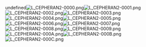 undefined![L_CEPHERAN2-0000.png](https://raw.githubusercontent.com/Klokinator/FE-Repo/main/Portrait%20Repository/FE09%20Mugs%20(Path%20of%20Radiance)/FE9%20Vanilla%20Mugs%20(Ingame%20Rips)/Sephiran/L_CEPHERAN2-0000.png "L_CEPHERAN2-0000.png")![L_CEPHERAN2-0001.png](https://raw.githubusercontent.com/Klokinator/FE-Repo/main/Portrait%20Repository/FE09%20Mugs%20(Path%20of%20Radiance)/FE9%20Vanilla%20Mugs%20(Ingame%20Rips)/Sephiran/L_CEPHERAN2-0001.png "L_CEPHERAN2-0001.png")![L_CEPHERAN2-0002.png](https://raw.githubusercontent.com/Klokinator/FE-Repo/main/Portrait%20Repository/FE09%20Mugs%20(Path%20of%20Radiance)/FE9%20Vanilla%20Mugs%20(Ingame%20Rips)/Sephiran/L_CEPHERAN2-0002.png "L_CEPHERAN2-0002.png")![L_CEPHERAN2-0003.png](https://raw.githubusercontent.com/Klokinator/FE-Repo/main/Portrait%20Repository/FE09%20Mugs%20(Path%20of%20Radiance)/FE9%20Vanilla%20Mugs%20(Ingame%20Rips)/Sephiran/L_CEPHERAN2-0003.png "L_CEPHERAN2-0003.png")![L_CEPHERAN2-0004.png](https://raw.githubusercontent.com/Klokinator/FE-Repo/main/Portrait%20Repository/FE09%20Mugs%20(Path%20of%20Radiance)/FE9%20Vanilla%20Mugs%20(Ingame%20Rips)/Sephiran/L_CEPHERAN2-0004.png "L_CEPHERAN2-0004.png")![L_CEPHERAN2-0005.png](https://raw.githubusercontent.com/Klokinator/FE-Repo/main/Portrait%20Repository/FE09%20Mugs%20(Path%20of%20Radiance)/FE9%20Vanilla%20Mugs%20(Ingame%20Rips)/Sephiran/L_CEPHERAN2-0005.png "L_CEPHERAN2-0005.png")![L_CEPHERAN2-0006.png](https://raw.githubusercontent.com/Klokinator/FE-Repo/main/Portrait%20Repository/FE09%20Mugs%20(Path%20of%20Radiance)/FE9%20Vanilla%20Mugs%20(Ingame%20Rips)/Sephiran/L_CEPHERAN2-0006.png "L_CEPHERAN2-0006.png")![L_CEPHERAN2-0007.png](https://raw.githubusercontent.com/Klokinator/FE-Repo/main/Portrait%20Repository/FE09%20Mugs%20(Path%20of%20Radiance)/FE9%20Vanilla%20Mugs%20(Ingame%20Rips)/Sephiran/L_CEPHERAN2-0007.png "L_CEPHERAN2-0007.png")![L_CEPHERAN2-0008.png](https://raw.githubusercontent.com/Klokinator/FE-Repo/main/Portrait%20Repository/FE09%20Mugs%20(Path%20of%20Radiance)/FE9%20Vanilla%20Mugs%20(Ingame%20Rips)/Sephiran/L_CEPHERAN2-0008.png "L_CEPHERAN2-0008.png")![L_CEPHERAN2-0009.png](https://raw.githubusercontent.com/Klokinator/FE-Repo/main/Portrait%20Repository/FE09%20Mugs%20(Path%20of%20Radiance)/FE9%20Vanilla%20Mugs%20(Ingame%20Rips)/Sephiran/L_CEPHERAN2-0009.png "L_CEPHERAN2-0009.png")![L_CEPHERAN2-000A.png](https://raw.githubusercontent.com/Klokinator/FE-Repo/main/Portrait%20Repository/FE09%20Mugs%20(Path%20of%20Radiance)/FE9%20Vanilla%20Mugs%20(Ingame%20Rips)/Sephiran/L_CEPHERAN2-000A.png "L_CEPHERAN2-000A.png")![L_CEPHERAN2-000B.png](https://raw.githubusercontent.com/Klokinator/FE-Repo/main/Portrait%20Repository/FE09%20Mugs%20(Path%20of%20Radiance)/FE9%20Vanilla%20Mugs%20(Ingame%20Rips)/Sephiran/L_CEPHERAN2-000B.png "L_CEPHERAN2-000B.png")![L_CEPHERAN2-000C.png](https://raw.githubusercontent.com/Klokinator/FE-Repo/main/Portrait%20Repository/FE09%20Mugs%20(Path%20of%20Radiance)/FE9%20Vanilla%20Mugs%20(Ingame%20Rips)/Sephiran/L_CEPHERAN2-000C.png "L_CEPHERAN2-000C.png")